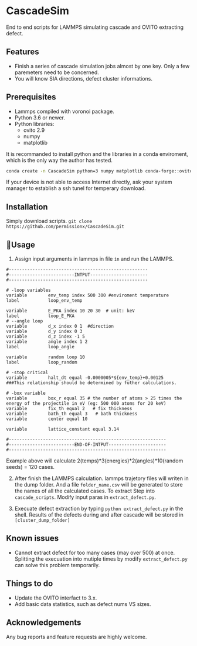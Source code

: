 # CascadeSim
End to end scripts for LAMMPS simulating cascade and OVITO extracting defect. 

## Features
* Finish a series of cascade simulation jobs almost by one key. Only a few paremeters need to be concerned. 
* You will know SIA directions, defect cluster informations. 

## Prerequisites 
* Lammps compiled with voronoi package.
* Python 3.6 or newer.
* Python libraries:
    * ovito 2.9
    * numpy
    * matplotlib

It is recommanded to install python and the libraries in a conda enviroment, which is the only way the author has tested. 
```bash
conda create -n CascadeSim python=3 numpy matplotlib conda-forge::ovito=2.9
```
If your device is not able to access Internet directly, ask your system manager to establish a ssh tunel for temperary download. 

## Installation
Simply download scripts.
`git clone https://github.com/permissionx/CascadeSim.git`

## :rocket:Usage
1. Assign input arguments in lammps in file `in` and run the LAMMPS.
```
#-----------------------------------------------------
#-------------------------INTPUT----------------------
#-----------------------------------------------------

# -loop variables
variable        env_temp index 500 300 #enviroment temperature
label           loop_env_temp

variable        E_PKA index 10 20 30  # unit: keV
label           loop_E_PKA
# --angle loop
variable        d_x index 0 1  #direction
variable        d_y index 0 3
variable        d_z index -1 5
variable        angle index 1 2
label           loop_angle

variable        random loop 10
label           loop_random

# -stop critical
variable        halt_dt equal -0.0000005*${env_temp}+0.00125
###This relationship should be determined by futher calculations.

# -box variable
variable        box_r equal 35 # the number of atoms > 25 times the energy of the projectile in eV (eg: 500 000 atoms for 20 keV)
variable        fix_th equal 2   # fix thickness
variable        bath_th equal 3   # bath thickness
variable        center equal 10

variable        lattice_constant equal 3.14

#------------------------------------------------------------
#-------------------------END-OF-INTPUT----------------------
#------------------------------------------------------------
```
Example above will calculate 2(temps)*3(energies)*2(angles)*10(random seeds) = 120 cases.

2. After finish the LAMMPS calculation. lammps trajetory files will writen in the dump folder. And a file `folder_name.csv` will be generated to store the names of all the calculated cases. To extract Step into `cascade_scripts`. Modify input paras in `extract_defect.py`.

3. Execuate defect extraction by typing `python extract_defect.py` in the shell. Results of the defects during and after cascade will be stored in `[cluster_dump_folder]`


## Known issues
* Cannot extract defect for too many cases (may over 500) at once. Splitting the execuation into mutiple times by modify `extract_defect.py` can solve this problem temporarily.

## Things to do
* Update the OVITO interfact to 3.x.
* Add basic data statistics, such as defect nums VS sizes. 

## Acknowledgements
Any bug reports and feature requests are highly welcome. 
